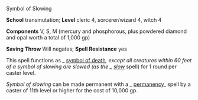 Symbol of Slowing

**School** transmutation; **Level** cleric 4, sorcerer/wizard 4, witch 4

**Components** V, S, M (mercury and phosphorous, plus powdered diamond and opal worth a total of 1,000 gp)

**Saving Throw** Will negates; **Spell Resistance** yes

This spell functions as _ [symbol of death](/pathfinderRPG/prd/spells/symbolOfDeath.html#_symbol-of-death)_, except all creatures within 60 feet of a _symbol of slowing_ are slowed (as the _ [slow](/pathfinderRPG/prd/spells/slow.html#_slow)_ spell) for 1 round per caster level.

_Symbol of slowing_ can be made permanent with a _ [permanency](/pathfinderRPG/prd/spells/permanency.html#_permanency)_ spell by a caster of 11th level or higher for the cost of 10,000 gp.

